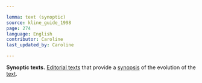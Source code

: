 ```yaml
---

lemma: text (synoptic)
source: kline_guide_1998
page: 274
language: English
contributor: Caroline
last_updated_by: Caroline

---
```


**Synoptic texts.** [Editorial texts](textEdited.html) that provide a [synopsis](synopsis.html) of the evolution of the [text](text.html).
